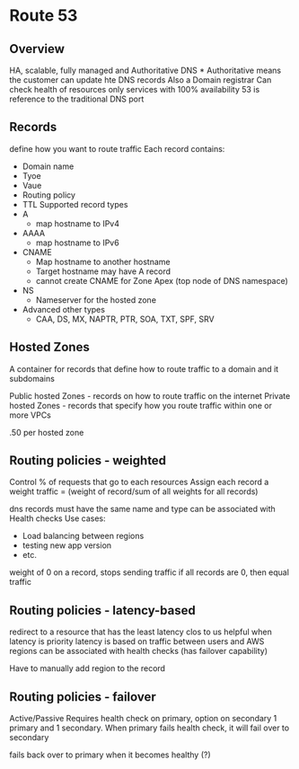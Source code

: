 # Route 53

## Overview
HA, scalable, fully managed and Authoritative DNS
    * Authoritative means the customer can update hte DNS records
Also a Domain registrar
Can check health of resources
only services with 100% availability
53  is reference to the traditional DNS port

## Records
define how you want to route traffic
Each record contains:
* Domain name
* Tyoe
* Vaue
* Routing policy
* TTL
Supported record types
* A
    * map hostname to IPv4
* AAAA
    * map hostname to IPv6
* CNAME
    * Map hostname to another hostname
    * Target hostname may have A record
    * cannot create CNAME for Zone Apex (top node of DNS namespace)
* NS
    * Nameserver for the hosted zone
* Advanced other types
    * CAA, DS, MX, NAPTR, PTR, SOA, TXT, SPF, SRV

## Hosted Zones
A container for records that define how to route traffic to a domain and it subdomains

Public hosted Zones - records on how to route traffic on the internet
Private hosted Zones - records that specify how you route traffic within one or more VPCs

.50 per hosted zone

## Routing policies - weighted
Control % of requests that go to each resources
Assign each record a weight
traffic = (weight of record/sum of all weights for all records)

dns records must have the same name and type
can be associated with Health checks
Use cases:
* Load balancing between regions
* testing new app version
* etc.

weight of 0 on a record, stops sending traffic
if all records are 0, then equal traffic

## Routing policies - latency-based
redirect to a resource that has the least latency clos to us
helpful when latency is priority
latency is based on traffic between users and AWS regions
can be associated with health checks (has failover capability)

Have to manually add region to the record

## Routing policies - failover
Active/Passive
Requires health check on primary, option on secondary
1 primary and 1 secondary.
When primary fails health check, it will fail over to secondary

fails back over to primary when it becomes healthy (?)

